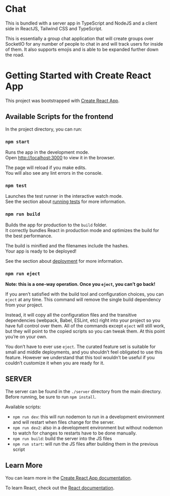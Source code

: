 # Chat

This is bundled with a server app in TypeScript and NodeJS and a client side in ReactJS, Tailwind CSS and TypeScript.

This is essentially a group chat application that will create groups over SocketIO for any number of people to chat in and will track users for inside of them. It also supports emojis and is able to be expanded further down the road.

# Getting Started with Create React App

This project was bootstrapped with [Create React App](https://github.com/facebook/create-react-app).

## Available Scripts for the frontend

In the project directory, you can run:

### `npm start`

Runs the app in the development mode.\
Open [http://localhost:3000](http://localhost:3000) to view it in the browser.

The page will reload if you make edits.\
You will also see any lint errors in the console.

### `npm test`

Launches the test runner in the interactive watch mode.\
See the section about [running tests](https://facebook.github.io/create-react-app/docs/running-tests) for more information.

### `npm run build`

Builds the app for production to the `build` folder.\
It correctly bundles React in production mode and optimizes the build for the best performance.

The build is minified and the filenames include the hashes.\
Your app is ready to be deployed!

See the section about [deployment](https://facebook.github.io/create-react-app/docs/deployment) for more information.

### `npm run eject`

**Note: this is a one-way operation. Once you `eject`, you can’t go back!**

If you aren’t satisfied with the build tool and configuration choices, you can `eject` at any time. This command will remove the single build dependency from your project.

Instead, it will copy all the configuration files and the transitive dependencies (webpack, Babel, ESLint, etc) right into your project so you have full control over them. All of the commands except `eject` will still work, but they will point to the copied scripts so you can tweak them. At this point you’re on your own.

You don’t have to ever use `eject`. The curated feature set is suitable for small and middle deployments, and you shouldn’t feel obligated to use this feature. However we understand that this tool wouldn’t be useful if you couldn’t customize it when you are ready for it.

## SERVER

The server can be found in the `./server` directory from the main directory. Before running, be sure to run `npm install`.

Available scripts:
* `npm run dev`: this will run nodemon to run in a development environment and will restart when files change for the server.
* `npm run dev2`: also in a development environment but without nodemon to watch for changes to restarts have to be done manually.
* `npm run build`: build the server into the JS files
* `npm run start`: will run the JS files after building them in the previous script

## Learn More

You can learn more in the [Create React App documentation](https://facebook.github.io/create-react-app/docs/getting-started).

To learn React, check out the [React documentation](https://reactjs.org/).
